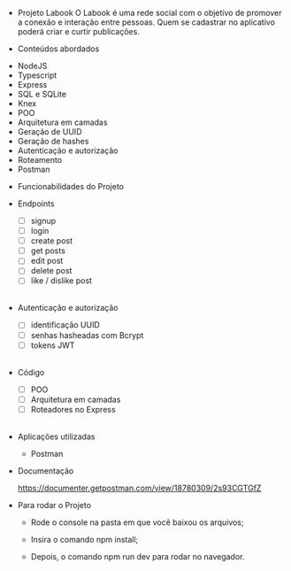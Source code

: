 
* Projeto Labook
O Labook é uma rede social com o objetivo de promover a conexão e interação entre pessoas. Quem se cadastrar no aplicativo poderá criar e curtir publicações.


* Conteúdos abordados

- NodeJS
- Typescript
- Express
- SQL e SQLite
- Knex
- POO
- Arquitetura em camadas
- Geração de UUID
- Geração de hashes
- Autenticação e autorização
- Roteamento
- Postman


* Funcionabilidades do Projeto

- Endpoints

    - [ ]  signup
    - [ ]  login
    - [ ]  create post
    - [ ]  get posts
    - [ ]  edit post
    - [ ]  delete post
    - [ ]  like / dislike post
    <br>


* Autenticação e autorização

    - [ ]  identificação UUID
    - [ ]  senhas hasheadas com Bcrypt
    - [ ]  tokens JWT
    <br>

 
* Código

    - [ ]  POO
    - [ ]  Arquitetura em camadas
    - [ ]  Roteadores no Express
    <br>


* Aplicações utilizadas

    - Postman


* Documentação

    https://documenter.getpostman.com/view/18780309/2s93CGTGfZ


* Para rodar o Projeto

    - Rode o console na pasta em que você baixou os arquivos;

    - Insira o comando npm install;

    - Depois, o comando npm run dev para rodar no navegador.